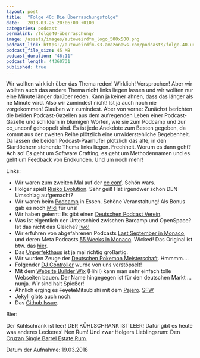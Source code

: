 ```yaml
---
layout: post
title:  "Folge 40: Die Überraschungsfolge"
date:   2018-03-25 20:06:00 +0100
categories: podcast
permalink: /folge40-überraschung/
image: /assets/images/autoweirdfm_logo_500x500.png
podcast_link: https://autoweirdfm.s3.amazonaws.com/podcasts/folge-40-ueberraschungsfolge.mp3
podcast_file_size: 45 MB
podcast_duration: "46:11"
podcast_length: 44360731
published: true
---
```

Wir wollten wirklich über das Thema reden! Wirklich! Versprochen! Aber wir wollten auch das andere Thema nicht links liegen lassen und wir wollten nur eine Minute länger darüber reden. Kann ja keiner ahnen, dass das länger als ne Minute wird. Also wir zumindest nicht! Ist ja auch noch nie vorgekommen! Glauben wir zumindest.
Aber von vorne:
Zunächst berichten die beiden Podcast-Gazellen aus dem aufregenden Leben einer Podcast-Gazelle und schildern in blumigen Worten, wie sie zum Podcamp und zur cc_unconf gehoppelt sind. Es ist jede Anekdote zum Besten gegeben, da kommt aus der zweiten Reihe plötzlich eine unwiderstehliche Begebenheit. Da lassen die beiden Podcast-Paarhufer plötzlich das alte, in den Startlöchern stehende Thema links liegen. Frechheit.
Worum es dann geht? Ach so! Es geht um Software Crafting, es geht um Methodennamen und es geht um Feedback von Endkunden. Und um noch mehr! 

Links:

- Wir waren zum zweiten Mal auf der [cc conf](https://www.codecentric.de/2018/03/22/2-codecentric-unconference-je-mehr-desto-besser/). Schön wars.
- Holger spielt [Risiko Evolution](https://www.spieletest.at/gesellschaftsspiel/3621/Risiko-Evolution). Sehr geil! Hat irgendwer schon DEN Umschlag aufgemacht?
- Wir waren beim [Podcamp](http://podcamp.de/) in Essen. Schöne Veranstaltung! Als Bonus gab es noch [Midi](https://twitter.com/holgerGP/status/972480392350576641) für uns!
- Wir haben gelernt: Es gibt einen [Deutschen Podcast Verein](http://podcastverein.de/).
- Was ist eigentlich der Unterschied zwischen Barcamp und OpenSpace? Ist das nicht das Gleiche? [Iwo!](http://pm-praxis.de/2015/04/barcamp-und-open-space-was-ist-der-unterschied/)
- Wir erfuhren von abgefahrenen Podcasts [Last September in Monaco](https://soundcloud.com/lsim), und deren Meta Podcasts [55 Weeks in Monaco](https://soundcloud.com/50-weeks-in-monaco). Wicked! Das Original ist btw. das [hier](http://www.worstideaofalltime.com/).
- Das [Unperfekthaus](https://www.unperfekthaus.de/) ist ja mal richtig großartig.
- Wir wurden Zeuge der [Deutschen Pokemon Meisterschaft](https://www.unperfekthaus.de/projekte/team-calyptus). Hmmmm....
- Folgender [DJ Controller](https://www.musicstore.de/de_DE/EUR/Behringer-CMD-PL-1-Deck-Based-MIDI-Module/art-DJE0004644-000) wurde von uns verstöpselt! 
- Mit dem [Website Builder Wix](https://de.wix.com/) (Hihi!) kann man sehr einfach tolle Webseiten bauen. Der Name hingegegen ist für den deutschen Markt ... nunja. Wir sind halt Spießer!
- Ähnlich erging es <del>Toyota</del>Mitsubishi mit dem [Pajero](https://de.wikipedia.org/wiki/Mitsubishi_Pajero). [SFW](https://www.n-tv.de/auto/Unterwegs-im-Scheisshaufen-article5547956.html)
- [Jekyll](https://jekyllrb.com/) gibts auch noch.
- Das [Github Issue](https://github.com/autoweirdfm/autoweirdfm.github.io/issues/46).

Bier:

Der Kühlschrank ist leer! DER KÜHLSCHRANK IST LEER!
Dafür gibt es heute was anderes Leckeres! Nen Rum!
Und zwar Holgers Lieblingsrum: Den 
[Cruzan Single Barrel Estate Rum](http://thefatrumpirate.com/cruzan-single-barrel-estate-rum).


Datum der Aufnahme: 19.03.2018